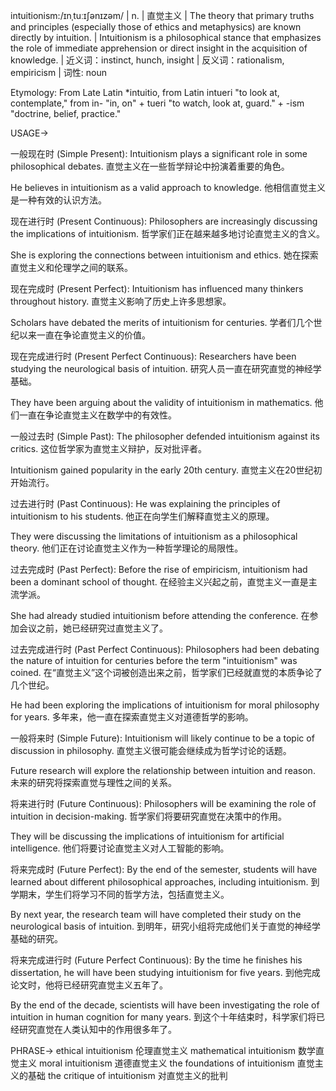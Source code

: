 intuitionism:/ɪnˌtuːɪʃənɪzəm/ | n. | 直觉主义 | The theory that primary truths and principles (especially those of ethics and metaphysics) are known directly by intuition. |  Intuitionism is a philosophical stance that emphasizes the role of immediate apprehension or direct insight in the acquisition of knowledge. | 近义词：instinct, hunch, insight | 反义词：rationalism, empiricism | 词性: noun

Etymology: From Late Latin *intuitio, from Latin intueri "to look at, contemplate," from in- "in, on" + tueri "to watch, look at, guard." + -ism "doctrine, belief, practice."

USAGE->

一般现在时 (Simple Present):
Intuitionism plays a significant role in some philosophical debates.  直觉主义在一些哲学辩论中扮演着重要的角色。

He believes in intuitionism as a valid approach to knowledge. 他相信直觉主义是一种有效的认识方法。


现在进行时 (Present Continuous):
Philosophers are increasingly discussing the implications of intuitionism. 哲学家们正在越来越多地讨论直觉主义的含义。

She is exploring the connections between intuitionism and ethics. 她在探索直觉主义和伦理学之间的联系。


现在完成时 (Present Perfect):
Intuitionism has influenced many thinkers throughout history.  直觉主义影响了历史上许多思想家。

Scholars have debated the merits of intuitionism for centuries.  学者们几个世纪以来一直在争论直觉主义的价值。


现在完成进行时 (Present Perfect Continuous):
Researchers have been studying the neurological basis of intuition. 研究人员一直在研究直觉的神经学基础。

They have been arguing about the validity of intuitionism in mathematics. 他们一直在争论直觉主义在数学中的有效性。


一般过去时 (Simple Past):
The philosopher defended intuitionism against its critics.  这位哲学家为直觉主义辩护，反对批评者。

Intuitionism gained popularity in the early 20th century. 直觉主义在20世纪初开始流行。


过去进行时 (Past Continuous):
He was explaining the principles of intuitionism to his students. 他正在向学生们解释直觉主义的原理。

They were discussing the limitations of intuitionism as a philosophical theory. 他们正在讨论直觉主义作为一种哲学理论的局限性。


过去完成时 (Past Perfect):
Before the rise of empiricism, intuitionism had been a dominant school of thought. 在经验主义兴起之前，直觉主义一直是主流学派。

She had already studied intuitionism before attending the conference. 在参加会议之前，她已经研究过直觉主义了。


过去完成进行时 (Past Perfect Continuous):
Philosophers had been debating the nature of intuition for centuries before the term "intuitionism" was coined. 在“直觉主义”这个词被创造出来之前，哲学家们已经就直觉的本质争论了几个世纪。

He had been exploring the implications of intuitionism for moral philosophy for years. 多年来，他一直在探索直觉主义对道德哲学的影响。


一般将来时 (Simple Future):
Intuitionism will likely continue to be a topic of discussion in philosophy. 直觉主义很可能会继续成为哲学讨论的话题。

Future research will explore the relationship between intuition and reason. 未来的研究将探索直觉与理性之间的关系。


将来进行时 (Future Continuous):
Philosophers will be examining the role of intuition in decision-making. 哲学家们将要研究直觉在决策中的作用。

They will be discussing the implications of intuitionism for artificial intelligence. 他们将要讨论直觉主义对人工智能的影响。


将来完成时 (Future Perfect):
By the end of the semester, students will have learned about different philosophical approaches, including intuitionism. 到学期末，学生们将学习不同的哲学方法，包括直觉主义。

By next year, the research team will have completed their study on the neurological basis of intuition. 到明年，研究小组将完成他们关于直觉的神经学基础的研究。


将来完成进行时 (Future Perfect Continuous):
By the time he finishes his dissertation, he will have been studying intuitionism for five years. 到他完成论文时，他将已经研究直觉主义五年了。

By the end of the decade, scientists will have been investigating the role of intuition in human cognition for many years. 到这个十年结束时，科学家们将已经研究直觉在人类认知中的作用很多年了。


PHRASE->
ethical intuitionism 伦理直觉主义
mathematical intuitionism 数学直觉主义
moral intuitionism 道德直觉主义
the foundations of intuitionism 直觉主义的基础
the critique of intuitionism  对直觉主义的批判
